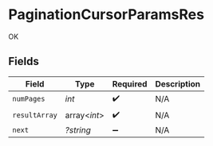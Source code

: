 # PaginationCursorParamsRes

OK


## Fields

| Field              | Type               | Required           | Description        |
| ------------------ | ------------------ | ------------------ | ------------------ |
| `numPages`         | *int*              | :heavy_check_mark: | N/A                |
| `resultArray`      | array<*int*>       | :heavy_check_mark: | N/A                |
| `next`             | *?string*          | :heavy_minus_sign: | N/A                |